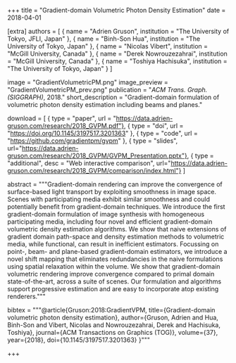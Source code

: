 +++
title = "Gradient-domain Volumetric Photon Density Estimation"
date = 2018-04-01

[extra]
authors = [
    { name = "Adrien Gruson", institution = "The University of Tokyo, JFLI, Japan" },
    { name = "Binh-Son Hua", institution = "The University of Tokyo, Japan" },
    { name = "Nicolas Vibert", institution = "McGill University, Canada" },
    { name = "Derek Nowrouzezahrai", institution = "McGill University, Canada" },
    { name = "Toshiya Hachisuka", institution = "The University of Tokyo, Japan" }
]

image = "GradientVolumetricPM.png"
image_preview = "GradientVolumetricPM_prev.png"
publication = "*ACM Trans. Graph. (SIGGRAPH)*, 2018."
short_description = "Gradient-domain formulation of volumetric photon density estimation including beams and planes."

download = [
    { type = "paper", url = "https://data.adrien-gruson.com/research/2018_GVPM.pdf"},
    { type = "doi", url = "https://doi.org/10.1145/3197517.3201363" },
    { type = "code", url = "https://github.com/gradientpm/gvpm" },
    { type = "slides", url="https://data.adrien-gruson.com/research/2018_GVPM/GVPM_Presentation.pptx"},
    { type = "additional", desc = "Web interactive comparison", url="https://data.adrien-gruson.com/research/2018_GVPM/comparison/index.html"}
]

abstract = """Gradient-domain rendering can improve the convergence of surface-based light transport by exploiting smoothness in image space. Scenes with participating media exhibit similar smoothness and could potentially benefit from gradient-domain techniques. We introduce the first gradient-domain formulation of image synthesis with homogeneous participating media, including four novel and efficient gradient-domain volumetric density estimation algorithms. We show that naive extensions of gradient domain path-space and density estimation methods to volumetric media, while functional, can result in inefficient estimators. Focussing on point-, beam- and plane-based gradient-domain estimators, we introduce a novel shift mapping that eliminates redundancies in the naive formulations using spatial relaxation within the volume. We show that gradient-domain volumetric rendering improve convergence compared to primal domain state-of-the-art, across a suite of scenes. Our formulation and algorithms support progressive estimation and are easy to incorporate atop existing renderers."""

bibtex = """@article{Gruson:2018:GradientVPM,
  title={Gradient-domain volumetric photon density estimation},
  author={Gruson, Adrien and Hua, Binh-Son and Vibert, Nicolas and Nowrouzezahrai, Derek and Hachisuka, Toshiya},
  journal={ACM Transactions on Graphics (TOG)},
  volume={37},
  year={2018},
  doi={10.1145/3197517.3201363}
}"""

+++

